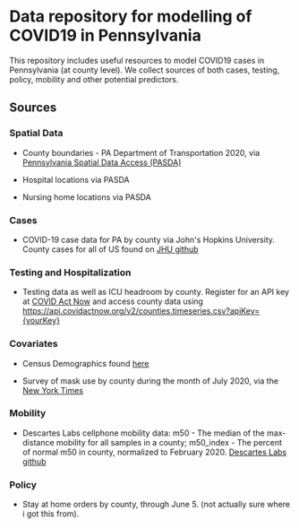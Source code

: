 # Data repository for modelling of COVID19 in Pennsylvania

This repository includes useful resources to model COVID19 cases in Pennsylvania (at county level). We collect sources of both cases, testing, policy, mobility and
other potential predictors.

## Sources

### Spatial Data

- County boundaries - PA Department of Transportation 2020, via [Pennsylvania Spatial Data Access (PASDA)](https://www.pasda.psu.edu/uci/DataSummary.aspx?dataset=24)

- Hospital locations via PASDA

- Nursing home locations via PASDA

### Cases

- COVID-19 case data for PA by county via John's Hopkins University.  County cases for all of US found on [JHU github](https://raw.githubusercontent.com/CSSEGISandData/COVID-19/master/csse_covid_19_data/csse_covid_19_time_series/time_series_covid19_confirmed_US.csv)

### Testing and Hospitalization

- Testing data as well as ICU headroom by county.  Register for an API key at [COVID Act Now](https://apidocs.covidactnow.org/access) and access county data using https://api.covidactnow.org/v2/counties.timeseries.csv?apiKey={yourKey}

### Covariates

- Census Demographics found [here](https://www.census.gov/content/census/en/data/datasets/time-series/demo/popest/2010s-counties-detail.html)

- Survey of mask use by county during the month of July 2020, via the [New York Times](https://github.com/nytimes/covid-19-data/tree/master/mask-use)

### Mobility

- Descartes Labs cellphone mobility data: m50 - The median of the max-distance mobility for all samples in a county; m50_index - The percent of normal m50 in county, normalized to February 2020.  [Descartes Labs github](https://raw.githubusercontent.com/descarteslabs/DL-COVID-19/master/DL-us-m50_index.csv)

### Policy

- Stay at home orders by county, through June 5.  (not actually sure where i got this from).
